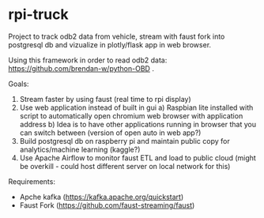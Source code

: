 # rpi-truck
Project to track odb2 data from vehicle, stream with faust fork into postgresql db and vizualize in plotly/flask app in web browser.

Using this framework in order to read odb2 data: https://github.com/brendan-w/python-OBD .

Goals:
1) Stream faster by using faust (real time to rpi display)
2) Use web application instead of built in gui
    a) Raspbian lite installed with script to automatically open chromium web browser with application address
    b) Idea is to have other applications running in browser that you can switch between (version of open auto in web app?)
4) Build postgresql db on raspberry pi and maintain public copy for analytics/machine learning (kaggle?)
5) Use Apache Airflow to monitor faust ETL and load to public cloud (might be overkill - could host different server on local network for this)

Requirements:
 - Apche kafka (https://kafka.apache.org/quickstart)
 - Faust Fork (https://github.com/faust-streaming/faust)
